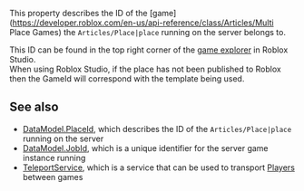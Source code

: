 This property describes the ID of the [game](https://developer.roblox.com/en-us/api-reference/class/Articles/Multi Place Games) the `Articles/Place|place` running on the server belongs to.

This ID can be found in the top right corner of the [game explorer](https://www.robloxdev.com/resources/studio/Game-Explorer) in Roblox Studio.  
When using Roblox Studio, if the place has not been published to Roblox then the GameId will correspond with the template being used.

See also
--------

*   [DataModel.PlaceId](https://developer.roblox.com/en-us/api-reference/property/DataModel/PlaceId), which describes the ID of the `Articles/Place|place` running on the server
*   [DataModel.JobId](https://developer.roblox.com/en-us/api-reference/property/DataModel/JobId), which is a unique identifier for the server game instance running
*   [TeleportService](https://developer.roblox.com/en-us/api-reference/class/TeleportService), which is a service that can be used to transport [Players](https://developer.roblox.com/en-us/api-reference/class/Player) between games